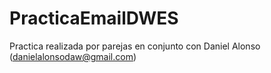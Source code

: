 # PracticaEmailDWES
Practica realizada por parejas en conjunto con Daniel Alonso (danielalonsodaw@gmail.com)
